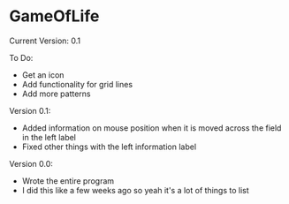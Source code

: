 # GameOfLife

Current Version: 0.1

To Do:
- Get an icon
- Add functionality for grid lines
- Add more patterns

Version 0.1:
- Added information on mouse position when it is moved across the field in the left label
- Fixed other things with the left information label

Version 0.0:
- Wrote the entire program
- I did this like a few weeks ago so yeah it's a lot of things to list
